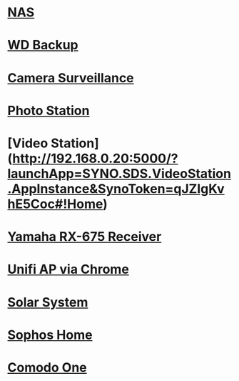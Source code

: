 # [NAS](http://192.168.0.20:5000)

# [WD Backup](http://192.168.0.22)

# [Camera Surveillance](http://192.168.0.20:5000/webman/3rdparty/SurveillanceStation/)

# [Photo Station](http://192.168.0.20/photo/#!Albums)

# [Video Station] (http://192.168.0.20:5000/?launchApp=SYNO.SDS.VideoStation.AppInstance&SynoToken=qJZIgKvhE5Coc#!Home)

# [Yamaha RX-675 Receiver](http://192.168.0.25)

# [Unifi AP via Chrome](https://192.168.0.20:8443/manage/account/login?redirect=%2Fmanage)

# [Solar System](http://192.168.0.60)

# [Sophos Home](https://my.sophos.com/en-us/login)

# [Comodo One](https://one.comodo.com/app/login)